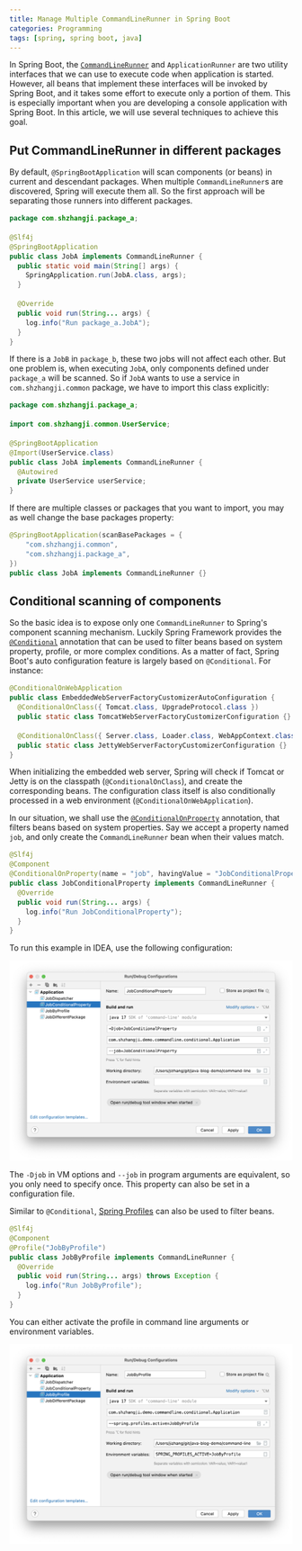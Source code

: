 ```yaml
---
title: Manage Multiple CommandLineRunner in Spring Boot
categories: Programming
tags: [spring, spring boot, java]
---
```


In Spring Boot, the [`CommandLineRunner`][1] and `ApplicationRunner` are two utility interfaces that we can use to execute code when application is started. However, all beans that implement these interfaces will be invoked by Spring Boot, and it takes some effort to execute only a portion of them. This is especially important when you are developing a console application with Spring Boot. In this article, we will use several techniques to achieve this goal.

## Put CommandLineRunner in different packages

By default, `@SpringBootApplication` will scan components (or beans) in current and descendant packages. When multiple `CommandLineRunner`s are discovered, Spring will execute them all. So the first approach will be separating those runners into different packages.

```java
package com.shzhangji.package_a;

@Slf4j
@SpringBootApplication
public class JobA implements CommandLineRunner {
  public static void main(String[] args) {
    SpringApplication.run(JobA.class, args);
  }

  @Override
  public void run(String... args) {
    log.info("Run package_a.JobA");
  }
}
```

If there is a `JobB` in `package_b`, these two jobs will not affect each other. But one problem is, when executing `JobA`, only components defined under `package_a` will be scanned. So if `JobA` wants to use a service in `com.shzhangji.common` package, we have to import this class explicitly:

```java
package com.shzhangji.package_a;

import com.shzhangji.common.UserService;

@SpringBootApplication
@Import(UserService.class)
public class JobA implements CommandLineRunner {
  @Autowired
  private UserService userService;
}
```

If there are multiple classes or packages that you want to import, you may as well change the base packages property:

```java
@SpringBootApplication(scanBasePackages = {
    "com.shzhangji.common",
    "com.shzhangji.package_a",
})
public class JobA implements CommandLineRunner {}
```

<!-- more -->

## Conditional scanning of components

So the basic idea is to expose only one `CommandLineRunner` to Spring's component scanning mechanism. Luckily Spring Framework provides the [`@Conditional`][2] annotation that can be used to filter beans based on system property, profile, or more complex conditions. As a matter of fact, Spring Boot's auto configuration feature is largely based on `@Conditional`. For instance:

```java
@ConditionalOnWebApplication
public class EmbeddedWebServerFactoryCustomizerAutoConfiguration {
  @ConditionalOnClass({ Tomcat.class, UpgradeProtocol.class })
  public static class TomcatWebServerFactoryCustomizerConfiguration {}

  @ConditionalOnClass({ Server.class, Loader.class, WebAppContext.class })
  public static class JettyWebServerFactoryCustomizerConfiguration {}
}
```

When initializing the embedded web server, Spring will check if Tomcat or Jetty is on the classpath (`@ConditionalOnClass`), and create the corresponding beans. The configuration class itself is also conditionally processed in a web environment (`@ConditionalOnWebApplication`).

In our situation, we shall use the [`@ConditionalOnProperty`][4] annotation, that filters beans based on system properties. Say we accept a property named `job`, and only create the `CommandLineRunner` bean when their values match.

```java
@Slf4j
@Component
@ConditionalOnProperty(name = "job", havingValue = "JobConditionalProperty")
public class JobConditionalProperty implements CommandLineRunner {
  @Override
  public void run(String... args) {
    log.info("Run JobConditionalProperty");
  }
}
```

To run this example in IDEA, use the following configuration:

![IDEA Config - ConditionalOnProperty](/images/command-line/conditional-on-property.png)

The `-Djob` in VM options and `--job` in program arguments are equivalent, so you only need to specify once. This property can also be set in a configuration file.

Similar to `@Conditional`, [Spring Profiles][5] can also be used to filter beans.

```java
@Slf4j
@Component
@Profile("JobByProfile")
public class JobByProfile implements CommandLineRunner {
  @Override
  public void run(String... args) throws Exception {
    log.info("Run JobByProfile");
  }
}
```

You can either activate the profile in command line arguments or environment variables.

![IDEA Config - Profile](/images/command-line/profile.png)


[1]: https://docs.spring.io/spring-boot/docs/2.7.x/reference/htmlsingle/#features.spring-application.command-line-runner
[2]: https://docs.spring.io/spring-framework/docs/current/javadoc-api/org/springframework/context/annotation/Conditional.html
[3]: https://docs.spring.io/spring-boot/docs/2.7.x/reference/htmlsingle/#features.developing-auto-configuration.understanding-auto-configured-beans
[4]: https://docs.spring.io/spring-boot/docs/current/api/org/springframework/boot/autoconfigure/condition/ConditionalOnProperty.html
[5]: https://docs.spring.io/spring-boot/docs/2.7.x/reference/htmlsingle/#features.profiles
